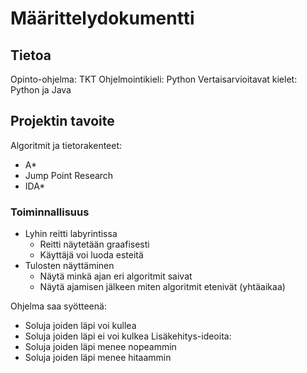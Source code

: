 # Määrittelydokumentti

## Tietoa

Opinto-ohjelma: TKT
Ohjelmointikieli: Python
Vertaisarvioitavat kielet: Python ja Java


## Projektin tavoite

Algoritmit ja tietorakenteet: 
* A* 
* Jump Point Research
* IDA* 

### Toiminnallisuus

* Lyhin reitti labyrintissa
    * Reitti näytetään graafisesti
    * Käyttäjä voi luoda esteitä
* Tulosten näyttäminen
    * Näytä minkä ajan eri algoritmit saivat
    * Näytä ajamisen jälkeen miten algoritmit etenivät (yhtäaikaa)


Ohjelma saa syötteenä:
* Soluja joiden läpi voi kullea
* Soluja joiden läpi ei voi kulkea
Lisäkehitys-ideoita:
* Soluja joiden läpi menee nopeammin
* Soluja joiden läpi menee hitaammin

